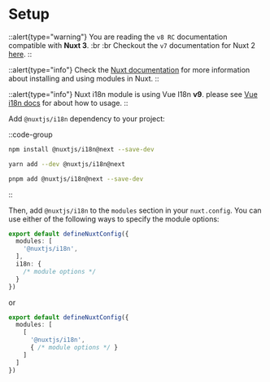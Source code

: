 # Setup

::alert{type="warning"}
You are reading the `v8 RC` documentation compatible with **Nuxt 3**. :br :br
Checkout the `v7` documentation for Nuxt 2 [here](../v7/setup). 
::

::alert{type="info"}
Check the [Nuxt documentation](https://nuxt.com/docs/guide/concepts/modules) for more information about installing and using modules in Nuxt.
::

::alert{type="info"}
Nuxt i18n module is using Vue I18n **v9**. please see [Vue i18n docs](https://vue-i18n.intlify.dev/) for about how to usage.
::

Add `@nuxtjs/i18n` dependency to your project:

::code-group
```bash [NPM]
npm install @nuxtjs/i18n@next --save-dev
```

```bash [Yarn]
yarn add --dev @nuxtjs/i18n@next
```

```bash [pnpm]
pnpm add @nuxtjs/i18n@next --save-dev
```
::

Then, add `@nuxtjs/i18n` to the `modules` section in your `nuxt.config`. You can use either of the following ways to specify the module options:

```ts {}[nuxt.config.ts]
export default defineNuxtConfig({
  modules: [
    '@nuxtjs/i18n',
  ],
  i18n: {
    /* module options */
  }
})
```

or

```ts {}[nuxt.config.ts]
export default defineNuxtConfig({
  modules: [
    [
      '@nuxtjs/i18n',
      { /* module options */ }
    ]
  ]
})
```
